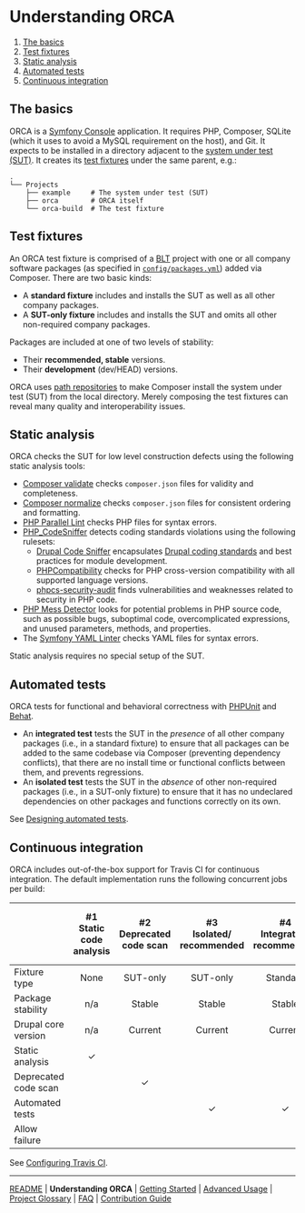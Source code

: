 # Understanding ORCA

1. [The basics](#the-basics)
1. [Test fixtures](#test-fixtures)
1. [Static analysis](#static-analysis)
1. [Automated tests](#automated-tests)
1. [Continuous integration](#continuous-integration)

## The basics

ORCA is a [Symfony Console](https://symfony.com/doc/current/components/console.html) application. It requires PHP, Composer, SQLite (which it uses to avoid a MySQL requirement on the host), and Git. It expects to be installed in a directory adjacent to the [system under test (SUT)](glossary.md#sut). It creates its [test fixtures](glossary.md#test-fixture) under the same parent, e.g.:

 ```
 .
 └── Projects
     ├── example     # The system under test (SUT)
     ├── orca        # ORCA itself
     └── orca-build  # The test fixture
 ```

## Test fixtures

An ORCA test fixture is comprised of a [BLT](glossary.md#blt) project with one or all company software packages (as specified in [`config/packages.yml`](../config/packages.yml)) added via Composer. There are two basic kinds:

* A **standard fixture** includes and installs the SUT as well as all other company packages.
* A **SUT-only fixture** includes and installs the SUT and omits all other non-required company packages.

Packages are included at one of two levels of stability:

* Their **recommended, stable** versions.
* Their **development** (dev/HEAD) versions.

ORCA uses [path repositories](https://getcomposer.org/doc/05-repositories.md#path) to make Composer install the system under test (SUT) from the local directory. Merely composing the test fixtures can reveal many quality and interoperability issues.

## Static analysis

ORCA checks the SUT for low level construction defects using the following static analysis tools:

* [Composer validate](https://getcomposer.org/doc/03-cli.md#validate) checks `composer.json` files for validity and completeness.
* [Composer normalize](https://github.com/localheinz/composer-normalize) checks `composer.json` files for consistent ordering and formatting.
* [PHP Parallel Lint](https://github.com/JakubOnderka/PHP-Parallel-Lint) checks PHP files for syntax errors.
* [PHP_CodeSniffer](https://github.com/squizlabs/PHP_CodeSniffer) detects coding standards violations using the following rulesets:
    * [Drupal Code Sniffer](https://packagist.org/packages/drupal/coder) encapsulates [Drupal coding standards](https://www.drupal.org/coding-standards ) and best practices for module development.
    * [PHPCompatibility](https://github.com/PHPCompatibility/PHPCompatibility) checks for PHP cross-version compatibility with all supported language versions.
    * [phpcs-security-audit](https://packagist.org/packages/pheromone/phpcs-security-audit) finds vulnerabilities and weaknesses related to security in PHP code.
* [PHP Mess Detector](https://phpmd.org/) looks for potential problems in PHP source code, such as possible bugs, suboptimal code, overcomplicated expressions, and unused parameters, methods, and properties.
* The [Symfony YAML Linter](https://symfony.com/doc/current/components/yaml.html) checks YAML files for syntax errors.

Static analysis requires no special setup of the SUT.

## Automated tests

ORCA tests for functional and behavioral correctness with [PHPUnit](glossary.md#phpunit) and [Behat](glossary.md#behat).

* An **integrated test** tests the SUT in the _presence_ of all other company packages (i.e., in a standard fixture) to ensure that all packages can be added to the same codebase via Composer (preventing dependency conflicts), that there are no install time or functional conflicts between them, and prevents regressions.
* An **isolated test** tests the SUT in the _absence_ of other non-required packages (i.e., in a SUT-only fixture) to ensure that it has no undeclared dependencies on other packages and functions correctly on its own.

See [Designing automated tests](getting-started.md#designing-automated-tests).

## Continuous integration

ORCA includes out-of-the-box support for Travis CI for continuous integration. The default implementation runs the following concurrent jobs per build:

<!-- https://www.tablesgenerator.com/markdown_tables -->

|                      | #1<br />Static code<br />analysis | #2<br />Deprecated<br />code scan | #3<br />Isolated/<br />recommended | #4<br />Integrated/<br />recommended | #5<br /> Integrated/<br />recommended/<br />previous core | #6<br />Isolated/<br />dev | #7<br />Integrated/<br />dev | #8<br />Integrated/<br />dev/next core<br />dev |
|----------------------|:---------------------------------:|:---------------------------------:|:----------------------------------:|:------------------------------------:|:---------------------------------------------------------:|:--------------------------:|:----------------------------:|:-----------------------------------------------:|
| Fixture type         |                None               |              SUT-only             |              SUT-only              |               Standard               |                          Standard                         |          SUT-only          |           Standard           |                     Standard                    |
| Package stability    |                n/a                |               Stable              |               Stable               |                Stable                |                           Stable                          |             Dev            |              Dev             |                       Dev                       |
| Drupal core version  |                n/a                |              Current              |               Current              |                Current               |                Previous<br />minor release                |           Current          |            Current           |               Next<br />minor dev               |
| Static analysis      |                 ✓                 |                                   |                                    |                                      |                                                           |                            |                              |                                                 |
| Deprecated code scan |                                   |                 ✓                 |                                    |                                      |                                                           |                            |                              |                                                 |
| Automated tests      |                                   |                                   |                  ✓                 |                   ✓                  |                             ✓                             |              ✓             |               ✓              |                        ✓                        |
| Allow failure        |                                   |                                   |                                    |                                      |                                                           |              ✓             |               ✓              |                        ✓                        |
See [Configuring Travis CI](getting-started.md#configuring-travis-ci).

---

[README](README.md)
| **Understanding ORCA**
| [Getting Started](getting-started.md)
| [Advanced Usage](advanced-usage.md)
| [Project Glossary](glossary.md)
| [FAQ](faq.md)
| [Contribution Guide](CONTRIBUTING.md)
